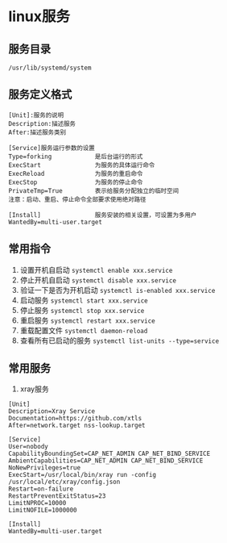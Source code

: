 # linux服务

## 服务目录
`/usr/lib/systemd/system`

## 服务定义格式

```
[Unit]:服务的说明
Description:描述服务
After:描述服务类别

[Service]服务运行参数的设置
Type=forking            是后台运行的形式
ExecStart               为服务的具体运行命令
ExecReload              为服务的重启命令
ExecStop                为服务的停止命令
PrivateTmp=True         表示给服务分配独立的临时空间
注意：启动、重启、停止命令全部要求使用绝对路径

[Install]               服务安装的相关设置，可设置为多用户
WantedBy=multi-user.target 
```
## 常用指令
1. 设置开机自启动   `systemctl enable xxx.service`
2. 停止开机自启动   `systemctl disable xxx.service`
3. 验证一下是否为开机启动  `systemctl is-enabled xxx.service`
4. 启动服务  `systemctl start xxx.service`
5. 停止服务  `systemctl stop xxx.service`
6. 重启服务  `systemctl restart xxx.service`
7. 重载配置文件  `systemctl daemon-reload`
8. 查看所有已启动的服务  `systemctl list-units --type=service`

## 常用服务

1. xray服务
```
[Unit]
Description=Xray Service
Documentation=https://github.com/xtls
After=network.target nss-lookup.target

[Service]
User=nobody
CapabilityBoundingSet=CAP_NET_ADMIN CAP_NET_BIND_SERVICE
AmbientCapabilities=CAP_NET_ADMIN CAP_NET_BIND_SERVICE
NoNewPrivileges=true
ExecStart=/usr/local/bin/xray run -config /usr/local/etc/xray/config.json
Restart=on-failure
RestartPreventExitStatus=23
LimitNPROC=10000
LimitNOFILE=1000000

[Install]
WantedBy=multi-user.target
```
